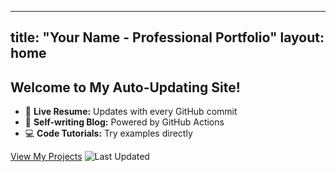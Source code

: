 ---
   title: "Your Name - Professional Portfolio"
   layout: home
   ---
   
   ## Welcome to My Auto-Updating Site!
   
   - 🔄 **Live Resume:** Updates with every GitHub commit
   - 🤖 **Self-writing Blog:** Powered by GitHub Actions
   - 💻 **Code Tutorials:** Try examples directly
   
   [View My Projects](/projects)
![Last Updated](https://img.shields.io/badge/dynamic/json?url=https://raw.githubusercontent.com/[yourusername]/[yourusername].github.io/main/_data/last_update.txt&label=Site%20Updated&query=%24&color=blue)
